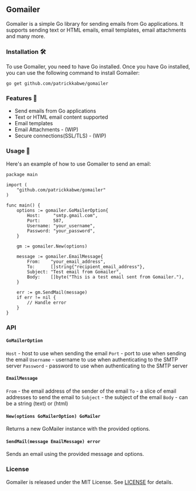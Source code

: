 ## Gomailer 

Gomailer is a simple Go library for sending emails from Go applications. It supports sending text or HTML emails, email templates, email attachments and many more.

### Installation 🛠️

To use Gomailer, you need to have Go installed. Once you have Go installed, you can use the following command to install Gomailer:

```golang
go get github.com/patrickkabwe/gomailer
```

### Features 🚀

- Send emails from Go applications
- Text or HTML email content supported
- Email templates
- Email Attachments - (WIP)
- Secure connections(SSL/TLS) - (WIP)


### Usage 📝

Here's an example of how to use Gomailer to send an email:

```golang
package main

import (
    "github.com/patrickkabwe/gomailer"
)

func main() {
    options := gomailer.GoMailerOption{
        Host:     "smtp.gmail.com",
        Port:     587,
        Username: "your_username",
        Password: "your_password",
    }

    gm := gomailer.New(options)

    message := gomailer.EmailMessage{
        From:    "your_email_address",
        To:      []string{"recipient_email_address"},
        Subject: "Test email from Gomailer",
        Body:    []byte("This is a test email sent from Gomailer."),
    }

    err := gm.SendMail(message)
    if err != nil {
        // Handle error
    }
}
```

### API

#### `GoMailerOption`

`Host` - host to use when sending the email
`Port` - port to use when sending the email
`Username` - username to use when authenticating to the SMTP server
`Password` - password to use when authenticating to the SMTP server

#### `EmailMessage`

`From` - the email address of the sender of the email
`To` - a slice of email addresses to send the email to
`Subject` - the subject of the email
`Body` - can be a string (text) or (html)

#### `New(options GoMailerOption) GoMailer`

Returns a new GoMailer instance with the provided options.

#### `SendMail(message EmailMessage) error`
Sends an email using the provided message and options.


### License

Gomailer is released under the MIT License. See [LICENSE](https://github.com/patrickkabwe/gomailer/blob/main/LICENSE) for details.
